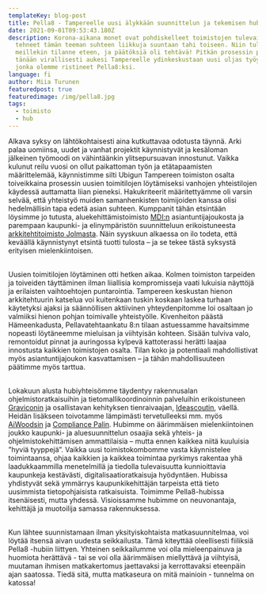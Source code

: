 ```yaml
---
templateKey: blog-post
title: Pella8 - Tampereelle uusi älykkään suunnittelun ja tekemisen hubi
date: 2021-09-01T09:53:43.180Z
description: Korona-aikana monet ovat pohdiskelleet toimistojen tulevaisuutta ja
  tehneet tämän teeman suhteen liikkuja suuntaan tahi toiseen. Niin tuli
  meillekin tilanne eteen, ja päätöksiä oli tehtävä! Pitkän prosessin päätteeksi
  tänään virallisesti aukesi Tampereelle ydinkeskustaan uusi uljas työyhteisö,
  jonka olemme ristineet Pella8:ksi.
language: fi
author: Miia Turunen
featuredpost: true
featuredimage: /img/pella8.jpg
tags:
  - toimisto
  - hub
---
```

Alkava syksy on lähtökohtaisesti aina kutkuttavaa odotusta täynnä. Arki palaa uomiinsa, uudet ja vanhat projektit käynnistyvät ja kesäloman jälkeinen työmoodi on vähintäänkin ylitsepursuavan innostunut. Vaikka kulunut reilu vuosi on ollut paikattoman työn ja etätapaamisten määrittelemää, käynnistimme silti Ubigun Tampereen toimiston osalta toiveikkaina prosessin uusien toimitilojen löytämiseksi vanhojen yhteistilojen käydessä auttamatta liian pieneksi. Hakukriteerit määritettyämme oli varsin selvää, että yhteistyö muiden samanhenkisten toimijoiden kanssa olisi hedelmällisin tapa edetä asian suhteen. Kumppanit tähän etsintään löysimme jo tutusta, aluekehittämistoimisto [MDI:n](https://www.mdi.fi/) asiantuntijajoukosta ja parempaan kaupunki- ja elinympäristön suunnitteluun erikoistuneesta [arkkitehtitoimisto Jolmasta](https://www.jolma.fi/index.html). Näin syyskuun alkaessa on ilo todeta, että keväällä käynnistynyt etsintä tuotti tulosta – ja se tekee tästä syksystä erityisen mielenkiintoisen.<br><br>

Uusien toimitilojen löytäminen otti hetken aikaa. Kolmen toimiston tarpeiden ja toiveiden täyttäminen ilman liiallisia kompromisseja vaati lukuisia näyttöjä ja erilaisten vaihtoehtojen puntarointia. Tampereen keskustan hienon arkkitehtuurin katselua voi kuitenkaan tuskin koskaan laskea turhaan käytetyksi ajaksi ja säännöllisen aktiivinen yhteydenpitomme loi osaltaan jo valmiiksi hienon pohjan toimivalle yhteistyölle. Kivenheiton päästä Hämeenkadusta, Pellavatehtaankatu 8:n tilaan astuessamme havaitsimme nopeasti löytäneemme mieluisan ja viihtyisän kohteen. Sisään tulviva valo, remontoidut pinnat ja auringossa kylpevä kattoterassi herätti laajaa innostusta kaikkien toimistojen osalta. Tilan koko ja potentiaali mahdollistivat myös asiantuntijajoukon kasvattamisen – ja tähän mahdollisuuteen päätimme myös tarttua.<br><br>

Lokakuun alusta hubiyhteisömme täydentyy rakennusalan ohjelmistoratkaisuihin ja tietomallikoordinoinnin palveluihin erikoistuneen [Graviconin](https://www.gravicon.fi/) ja osallistavan kehityksen tienraivaajan, [Ideascoutin](https://ideascout.fi/), väellä. Heidän lisäkseen toivotamme lämpimästi tervetulleeksi mm. myös [AiWoodsin](https://aiwoods.fi/) ja [Compliance Palin](https://compliancepal.eu/). Hubimme on äärimmäisen mielenkiintoinen joukko kaupunki- ja aluesuunnittelun osaajia sekä yhteis- ja ohjelmistokehittämisen ammattilaisia – mutta ennen kaikkea niitä kuuluisia ”hyviä tyyppejä”. Vaikka uusi toimistokombomme vasta käynnistelee toimintaansa, ohjaa kaikkien ja kaikkea toimintaa pyrkimys rakentaa yhä laadukkaammilla menetelmillä ja tiedolla tulevaisuutta kunnioittavia kaupunkeja kestävästi, digitalisaatioratkaisuja hyödyntäen. Hubissa yhdistyvät sekä ymmärrys kaupunkikehittäjän tarpeista että tieto uusimmista tietopohjaisista ratkaisuista. Toimimme Pella8-hubissa itsenäisesti, mutta yhdessä. Visioissamme hubimme on neuvonantaja, kehittäjä ja muotoilija samassa rakennuksessa.<br><br>

Kun lähtee suunnistamaan ilman yksityiskohtaista matkasuunnitelmaa, voi löytää itsensä aivan uudesta seikkailusta. Tämä kiteyttää oleellisesti fiiliksiä Pella8 -hubiin liittyen. Yhteinen seikkailumme voi olla mieleenpainuva ja huomiota herättävä - tai se voi olla äärimmäisen miellyttävä ja viihtyisä, muutaman ihmisen matkakertomus jaettavaksi ja kerrottavaksi eteenpäin ajan saatossa. Tiedä sitä, mutta matkaseura on mitä mainioin - tunnelma on katossa!